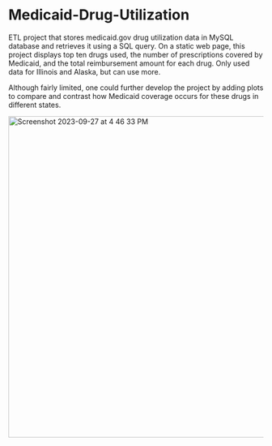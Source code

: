 # Medicaid-Drug-Utilization
ETL project that stores medicaid.gov drug utilization data in MySQL database and retrieves it using a SQL query. On a static web page, this project displays top ten drugs used, the number of prescriptions covered by Medicaid, and the total reimbursement amount for each drug. Only used data for Illinois and Alaska, but can use more.

Although fairly limited, one could further develop the project by adding plots to compare and contrast how Medicaid coverage occurs for these drugs in different states.


<img width="634" alt="Screenshot 2023-09-27 at 4 46 33 PM" src="https://github.com/sooch27/Medicaid-Drug-Utilization/assets/27388811/5c17f158-938b-4dfd-817e-6395db13879c">
